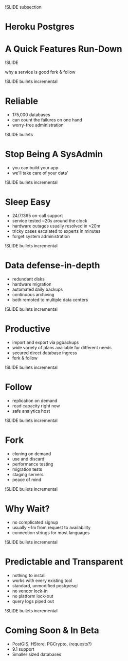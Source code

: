 !SLIDE subsection

# Heroku Postgres
# A Quick Features Run-Down

!SLIDE

why a service is good
fork & follow

!SLIDE bullets incremental

# Reliable

* 175,000 databases
* can count the failures on one hand
* worry-free administration

!SLIDE bullets

# Stop Being A SysAdmin
* you can build your app
* we'll take care of your data'

!SLIDE bullets incremental

# Sleep Easy

* 24/7/365 on-call support
* service tested ~20s around the clock
* hardware outages usually resolved in <20m
* tricky cases escalated to experts in minutes
* forget system administration

!SLIDE bullets incremental

# Data defense-in-depth

* redundant disks
* hardware migration
* automated daily backups
* continuous archiving
* both remoted to multiple data centers

!SLIDE bullets incremental

# Productive

* import and export via pgbackups
* wide variety of plans available for different needs
* secured direct database ingress
* fork & follow

!SLIDE bullets incremental

# Follow

* replication on demand
* read capacity right now
* safe analytics host

!SLIDE bullets incremental

# Fork

* cloning on demand
* use and discard
* performance testing
* migration tests
* staging servers
* peace of mind

!SLIDE bullets incremental

# Why Wait?

* no complicated signup
* usually ~1m from request to availability
* connection strings for most languages

!SLIDE bullets incremental

# Predictable and Transparent

* nothing to install
* works with every existing tool
* standard, unmodified postgresql
* no vendor lock-in
* no platform lock-out
* query logs piped out

!SLIDE bullets incremental

# Coming Soon & In Beta

* PostGIS, HStore, PGCrypto, (requests?)
* 9.1 support
* Smaller sized databases


